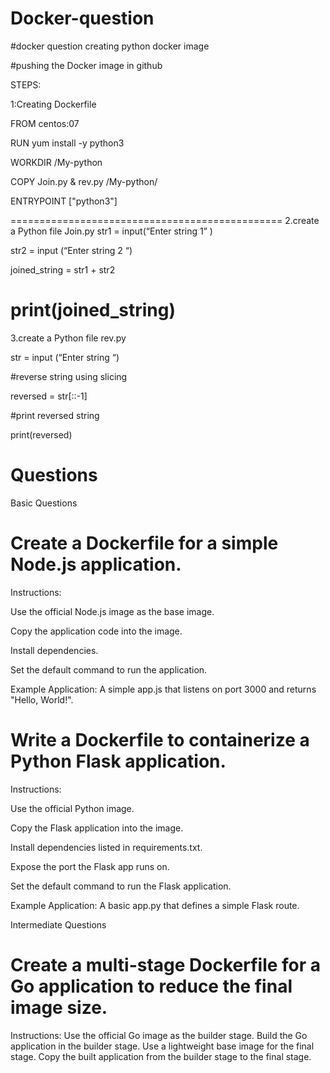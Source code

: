 # Docker-question 

#docker question creating python docker image 

#pushing the Docker image in github

STEPS:

1:Creating Dockerfile

FROM centos:07

RUN yum install -y python3

WORKDIR /My-python

COPY Join.py & rev.py /My-python/

ENTRYPOINT ["python3"]

===============================================
2.create a Python file Join.py
str1 = input(“Enter string 1” )

str2 = input (“Enter string 2 “)

joined_string = str1 + str2

print(joined_string)
=================================================
3.create a Python file rev.py

str = input (“Enter string “)

#reverse string using slicing

reversed = str[::-1]

#print reversed string

print(reversed)

Questions
==================================================

Basic Questions

Create a Dockerfile for a simple Node.js application.
=====================================================
Instructions:

Use the official Node.js image as the base image.

Copy the application code into the image.

Install dependencies.

Set the default command to run the application.

Example Application: A simple app.js that listens on port 3000 and returns "Hello, World!".


Write a Dockerfile to containerize a Python Flask application.
==================================================
Instructions:

Use the official Python image.

Copy the Flask application into the image.

Install dependencies listed in requirements.txt.

Expose the port the Flask app runs on.

Set the default command to run the Flask application.

Example Application: A basic app.py that defines a simple Flask route.



Intermediate Questions

Create a multi-stage Dockerfile for a Go application to reduce the final image size.
===================================================================================

Instructions:
Use the official Go image as the builder stage.
Build the Go application in the builder stage.
Use a lightweight base image for the final stage.
Copy the built application from the builder stage to the final stage.


